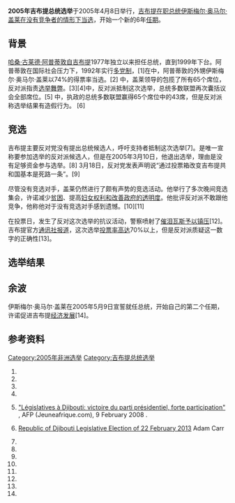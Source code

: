 **2005年吉布提总统选举**于2005年4月8日举行，[吉布提在职](../Page/吉布提.md "wikilink")[总统](../Page/吉布提国家元首列表.md "wikilink")[伊斯梅尔·奥马尔·盖莱在没有竞争者的情形下当选](../Page/伊斯梅尔·奥马尔·盖莱.md "wikilink")，开始一个新的6年[任期](../Page/任期制.md "wikilink")。

## 背景

[哈桑·古莱德·阿普蒂敦自吉布提](../Page/哈桑·古莱德·阿普蒂敦.md "wikilink")1977年独立以来担任总统，直到1999年下台。阿普蒂敦在国际社会压力下，1992年实行[多党制](https://zh.wikipedia.org/wiki/多党制 "wikilink")，\[1\]在中，阿普蒂敦的外甥伊斯梅尔·奥马尔·盖莱以74%的得票率当选。\[2\]
中，盖莱领导的包揽了所有65个席位，反对派指责[选举舞弊](../Page/选举操控手法.md "wikilink")。\[3\]\[4\]中，反对派抵制这次选举，总统多数联盟再次囊括议会全部席位。\[5\]
中，执政的总统多数联盟赢得65个席位中的43席，但是反对派称选举结果有造假行为。 \[6\]

## 竞选

吉布提主要反对党没有提出总统候选人，呼吁支持者抵制这次选举\[7\]。是唯一宣称要参加选举的反对派候选人，但是在2005年3月10日，他退出选举，理由是没有足够资金参与选举。\[8\]
3月18日，反对党发表声明说“通过投票箱改变吉布提共和国基本是死路一条”。\[9\]

尽管没有竞选对手，盖莱仍然进行了颇有声势的竞选活动。他举行了多次晚间竞选集会，许诺减少[贫困](https://zh.wikipedia.org/wiki/贫困 "wikilink")、提高[妇女权利和改善政府的透明度](https://zh.wikipedia.org/wiki/妇女权利 "wikilink")。他批评反对派不敢跟他竞争，他称他对于没有竞选对手感到遗憾。\[10\]\[11\]

在投票日，发生了反对这次选举的抗议活动，警察喷射了[催泪瓦斯予以镇压](https://zh.wikipedia.org/wiki/催泪瓦斯 "wikilink")\[12\]。吉布提官方[通讯社报道](../Page/通讯社.md "wikilink")，这次选举[投票率高达](../Page/投票率.md "wikilink")70%以上，但是反对派质疑这一数字的正确性\[13\]。

## 选举结果

## 余波

伊斯梅尔·奥马尔·盖莱在2005年5月9日宣誓就任总统，开始自己的第二个任期，许诺促进吉布提[经济发展](https://zh.wikipedia.org/wiki/经济发展 "wikilink")\[14\]。

## 参考资料

[Category:2005年非洲选举](https://zh.wikipedia.org/wiki/Category:2005年非洲选举 "wikilink")
[Category:吉布提总统选举](https://zh.wikipedia.org/wiki/Category:吉布提总统选举 "wikilink")

1.

2.

3.
4.

5.  ["Législatives à Djibouti: victoire du parti présidentiel, forte
    participation"](http://www.jeuneafrique.com/fluxafp/fil_info.asp?reg_id=0&art_cle=42720)
    , AFP (Jeuneafrique.com), 9 February 2008 .

6.  [Republic of Djibouti Legislative Election of 22
    February 2013](http://psephos.adam-carr.net/countries/d/djibouti/djibouti2013.txt)
    Adam Carr

7.
8.

9.
10.

11.

12.
13.

14.